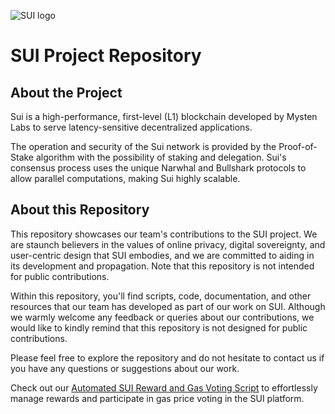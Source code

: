 ![SUI logo](https://github.com/nodersteam/picture/blob/main/suipic.png?raw=true)

# SUI Project Repository

## About the Project

Sui is a high-performance, first-level (L1) blockchain developed by Mysten Labs to serve latency-sensitive decentralized applications.


The operation and security of the Sui network is provided by the Proof-of-Stake algorithm with the possibility of staking and delegation.
Sui's consensus process uses the unique Narwhal and Bullshark protocols to allow parallel computations, making Sui highly scalable.

## About this Repository

This repository showcases our team's contributions to the SUI project. We are staunch believers in the values of online privacy, digital sovereignty, and user-centric design that SUI embodies, and we are committed to aiding in its development and propagation. Note that this repository is not intended for public contributions.

Within this repository, you'll find scripts, code, documentation, and other resources that our team has developed as part of our work on SUI. Although we warmly welcome any feedback or queries about our contributions, we would like to kindly remind that this repository is not designed for public contributions.

Please feel free to explore the repository and do not hesitate to contact us if you have any questions or suggestions about our work.

Check out our [Automated SUI Reward and Gas Voting Script](https://github.com/nodersteam/noderslabs/tree/main/SUI/suireward) to effortlessly manage rewards and participate in gas price voting in the SUI platform.
